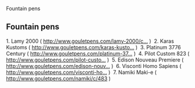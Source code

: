 Fountain pens

## Fountain pens

1. Lamy 2000 (
http://www.gouletpens.com/lamy-2000/c…
) 
2. Karas Kustoms (
http://www.gouletpens.com/karas-kusto…
) 
3. Platinum 3776 Century (
http://www.gouletpens.com/platinum-37…
) 
4. Pilot Custom 823 (
http://www.gouletpens.com/pilot-custo…
) 
5. Edison Nouveau Premiere (
http://www.gouletpens.com/edison-nouv…
) 
6. Visconti Homo Sapiens (
http://www.gouletpens.com/visconti-ho…
) 
7. Namiki Maki-e (
http://www.gouletpens.com/namiki/c/483
)